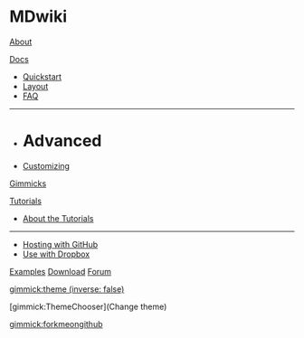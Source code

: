 # MDwiki

[About](index.md)

[Docs]()

  * [Quickstart](quickstart.md)
  * [Layout](layout.md)
  * [FAQ](faq.md)
  - - - -
  * # Advanced
  * [Customizing](customizing.md)

[Gimmicks](gimmicks.md)

[Tutorials]()

  * [About the Tutorials](tutorials.md)
  - - - -
  * [Hosting with GitHub](tutorials/github.md)
  * [Use with Dropbox](tutorials/dropbox.md)

[Examples](examples.md)
[Download](download.md)
[Forum](forum.md)


[gimmick:theme (inverse: false)](flatly)

[gimmick:ThemeChooser](Change theme)

[gimmick:forkmeongithub](http://github.com/Dynalon/mdwiki/)

<!-- counter pixel for counting visitors -->
<!-- <img src="http://stats.markdown.io/mdwiki_info.gif" style="display:none;"/> -->
